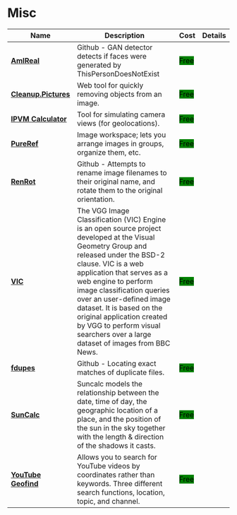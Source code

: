 # Misc

| Name | Description | Cost | Details |
| --- | --- | --- | --- |
| [**AmIReal**](https://seintpl.github.io/AmIReal/) | Github - GAN detector detects if faces were generated by ThisPersonDoesNotExist | <mark style="background-color:green;">Free</mark> |  |
| [**Cleanup.Pictures**](https://cleanup.pictures/) | Web tool for quickly removing objects from an image. | <mark style="background-color:green;">Free</mark> |  |
| [**IPVM Calculator**](https://calculator.ipvm.com/) | Tool for simulating camera views (for geolocations). | <mark style="background-color:green;">Free</mark> |  |
| [**PureRef**](https://www.pureref.com/index.php) | Image workspace; lets you arrange images in groups, organize them, etc. | <mark style="background-color:green;">Free</mark> |  |
| [**RenRot**](https://github.com/andy-shev/RenRot) | Github - Attempts to rename image filenames to their original name, and rotate them to the original orientation. | <mark style="background-color:green;">Free</mark> |  |
| [**VIC**](http://www.robots.ox.ac.uk/~vgg/software/vic/) | The VGG Image Classification (VIC) Engine is an open source project developed at the Visual Geometry Group and released under the BSD-2 clause. VIC is a web application that serves as a web engine to perform image classification queries over an user-defined image dataset. It is based on the original application created by VGG to perform visual searchers over a large dataset of images from BBC News. | <mark style="background-color:green;">Free</mark> |  |
| [**fdupes**](https://github.com/adrianlopezroche/fdupes) | Github - Locating exact matches of duplicate files. | <mark style="background-color:green;">Free</mark> |  |
| [**SunCalc**](https://www.suncalc.org) | Suncalc models the relationship between the date, time of day, the geographic location of a place, and the position of the sun in the sky together with the length & direction of the shadows it casts. | <mark style="background-color:green;">Free</mark> |  |
| [**YouTube Geofind**](https://mattw.io/youtube-geofind/location) | Allows you to search for YouTube videos by coordinates rather than keywords. Three different search functions, location, topic, and channel. | <mark style="background-color:green;">Free</mark> |  |